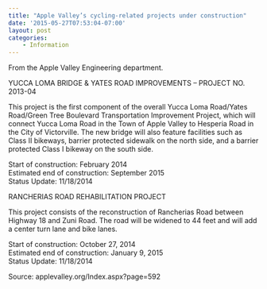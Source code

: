 ```yaml
---
title: "Apple Valley’s cycling-related projects under construction"
date: '2015-05-27T07:53:04-07:00'
layout: post
categories:
    - Information
---
```


From the Apple Valley Engineering department.

YUCCA LOMA BRIDGE &amp; YATES ROAD IMPROVEMENTS – PROJECT NO. 2013-04

This project is the first component of the overall Yucca Loma Road/Yates Road/Green Tree Boulevard Transportation Improvement Project, which will connect Yucca Loma Road in the Town of Apple Valley to Hesperia Road in the City of Victorville. The new bridge will also feature facilities such as Class II bikeways, barrier protected sidewalk on the north side, and a barrier protected Class I bikeway on the south side.

Start of construction: February 2014  
Estimated end of construction: September 2015  
Status Update: 11/18/2014

RANCHERIAS ROAD REHABILITATION PROJECT

This project consists of the reconstruction of Rancherias Road between Highway 18 and Zuni Road. The road will be widened to 44 feet and will add a center turn lane and bike lanes.

Start of construction: October 27, 2014  
Estimated end of construction: January 9, 2015  
Status Update: 11/18/2014

Source: applevalley.org/Index.aspx?page=592